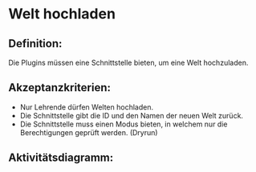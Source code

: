# Welt hochladen

## Definition:

Die Plugins müssen eine Schnittstelle bieten, um eine Welt hochzuladen.


## Akzeptanzkriterien:
- Nur Lehrende dürfen Welten hochladen.
- Die Schnittstelle gibt die ID und den Namen der neuen Welt zurück.
- Die Schnittstelle muss einen Modus bieten, in welchem nur die Berechtigungen geprüft werden. (Dryrun)

## Aktivitätsdiagramm:
